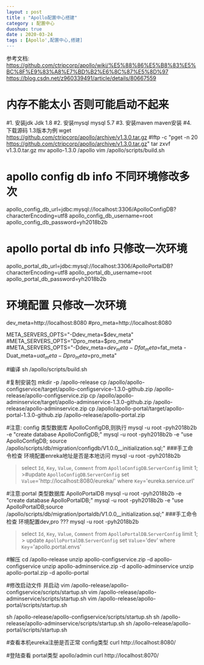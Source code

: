 ```yaml
---
layout : post
title : "Apollo配置中心搭建"
category : 配置中心
duoshuo: true
date : 2020-03-24
tags : [Apollo',配置中心,搭建]
---
```

参考文档:
https://github.com/ctripcorp/apollo/wiki/%E5%88%86%E5%B8%83%E5%BC%8F%E9%83%A8%E7%BD%B2%E6%8C%87%E5%8D%97
https://blog.csdn.net/z960339491/article/details/80667559

# 内存不能太小 否则可能启动不起来

#1. 安装jdk
     Jdk 1.8 
#2. 安装mysql
     mysql 5.7
#3. 安装maven
    maven安装
#4. 下载源码 1.3版本为例
wget https://github.com/ctripcorp/apollo/archive/v1.3.0.tar.gz
#lftp -c "pget -n 20 https://github.com/ctripcorp/apollo/archive/v1.3.0.tar.gz"
tar zxvf v1.3.0.tar.gz
mv apollo-1.3.0 /apollo
vim /apollo/scripts/build.sh

# apollo config db info  不同环境修改多次
apollo_config_db_url=jdbc:mysql://localhost:3306/ApolloConfigDB?characterEncoding=utf8
apollo_config_db_username=root
apollo_config_db_password=yh2018b2b

# apollo portal db info  只修改一次环境
apollo_portal_db_url=jdbc:mysql://localhost:3306/ApolloPortalDB?characterEncoding=utf8
apollo_portal_db_username=root
apollo_portal_db_password=yh2018b2b

# 环境配置 只修改一次环境
dev_meta=http://localhost:8080
#pro_meta=http://localhost:8080


META_SERVERS_OPTS="-Ddev_meta=$dev_meta"
#META_SERVERS_OPTS="Dpro_meta=$pro_meta"
#META_SERVERS_OPTS="-Ddev_meta=$dev_meta -Dfat_meta=$fat_meta -Duat_meta=$uat_meta -Dpro_meta=$pro_meta"

#编译
sh /apollo/scripts/build.sh

#复制安装包
mkdir -p /apollo-release
cp /apollo/apollo-configservice/target/apollo-configservice-1.3.0-github.zip /apollo-release/apollo-configservice.zip
cp /apollo/apollo-adminservice/target/apollo-adminservice-1.3.0-github.zip /apollo-release/apollo-adminservice.zip
cp /apollo/apollo-portal/target/apollo-portal-1.3.0-github.zip /apollo-release/apollo-portal.zip

#注意: config 类型数据库 ApolloConfigDB,则执行
mysql -u root -pyh2018b2b -e "create database ApolloConfigDB;" 
mysql -u root -pyh2018b2b -e "use ApolloConfigDB; source /apollo/scripts/db/migration/configdb/V1.0.0__initialization.sql;"
###手工命令检查 环境配置enreka地址是否是本地访问
mysql -u root -pyh2018b2b 
> select `Id`, `Key`, `Value`, `Comment` from `ApolloConfigDB`.`ServerConfig` limit 1;
        >#update `ApolloConfigDB`.`ServerConfig` set `Value`='http://localhost:8080/eureka/' where `Key`='eureka.service.url'

#注意:portal 类型数据库 ApolloPortalDB
mysql -u root -pyh2018b2b -e "create database ApolloPortalDB;" 
mysql -u root -pyh2018b2b -e "use ApolloPortalDB;source /apollo/scripts/db/migration/portaldb/V1.0.0__initialization.sql;"
###手工命令检查 环境配置dev,pro ???
mysql -u root -pyh2018b2b 
> select `Id`, `Key`, `Value`, `Comment` from `ApolloPortalDB`.`ServerConfig` limit 1;
        > update `ApolloPortalDB`.`ServerConfig` set `Value`='dev' where `Key`='apollo.portal.envs'

#解压
cd /apollo-release
unzip apollo-configservice.zip -d apollo-configservice
unzip apollo-adminservice.zip -d apollo-adminservice
unzip apollo-portal.zip -d apollo-portal

#修改启动文件 并启动
vim  /apollo-release/apollo-configservice/scripts/startup.sh
vim  /apollo-release/apollo-adminservice/scripts/startup.sh
vim  /apollo-release/apollo-portal/scripts/startup.sh

sh /apollo-release/apollo-configservice/scripts/startup.sh
sh  /apollo-release/apollo-adminservice/scripts/startup.sh
sh /apollo-release/apollo-portal/scripts/startup.sh

#查看本机eureka注册是否正常 config类型
curl http://localhost:8080/

#登陆查看 portal类型 apollo/admin
curl http://localhost:8070/
